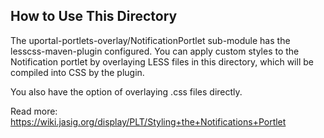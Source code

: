 ## How to Use This Directory

The uportal-portlets-overlay/NotificationPortlet sub-module has the lesscss-maven-plugin configured.
You can apply custom styles to the Notification portlet by overlaying LESS files in this directory,
which will be compiled into CSS by the plugin.

You also have the option of overlaying .css files directly.

Read more:  https://wiki.jasig.org/display/PLT/Styling+the+Notifications+Portlet
